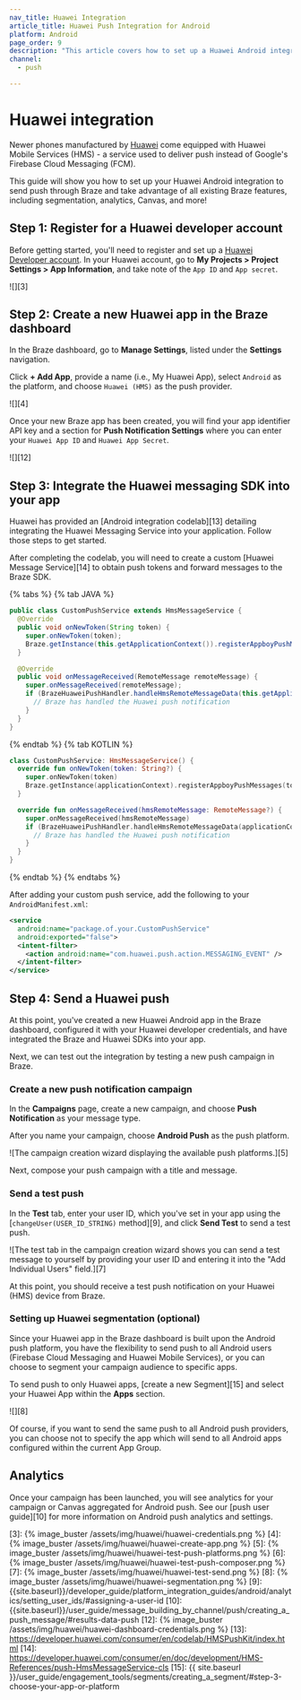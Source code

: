 ```yaml
---
nav_title: Huawei Integration
article_title: Huawei Push Integration for Android
platform: Android
page_order: 9
description: "This article covers how to set up a Huawei Android integration."
channel:
  - push

---
```


# Huawei integration

Newer phones manufactured by [Huawei][1] come equipped with Huawei Mobile Services (HMS) - a service used to deliver push instead of Google's Firebase Cloud Messaging (FCM).

This guide will show you how to set up your Huawei Android integration to send push through Braze and take advantage of all existing Braze features, including segmentation, analytics, Canvas, and more!

## Step 1: Register for a Huawei developer account

Before getting started, you'll need to register and set up a [Huawei Developer account][2]. In your Huawei account, go to **My Projects > Project Settings > App Information**, and take note of the `App ID` and `App secret`.

![][3]

## Step 2: Create a new Huawei app in the Braze dashboard

In the Braze dashboard, go to **Manage Settings**, listed under the **Settings** navigation.

Click **+ Add App**, provide a name (i.e., My Huawei App), select `Android` as the platform, and choose `Huawei (HMS)` as the push provider.

![][4]

Once your new Braze app has been created, you will find your app identifier API key and a section for **Push Notification Settings** where you can enter your `Huawei App ID` and `Huawei App Secret`.

![][12]

## Step 3: Integrate the Huawei messaging SDK into your app

Huawei has provided an [Android integration codelab][13] detailing integrating the Huawei Messaging Service into your application. Follow those steps to get started.

After completing the codelab, you will need to create a custom [Huawei Message Service][14] to obtain push tokens and forward messages to the Braze SDK.

{% tabs %}
{% tab JAVA %}

```java
public class CustomPushService extends HmsMessageService {
  @Override
  public void onNewToken(String token) {
    super.onNewToken(token);
    Braze.getInstance(this.getApplicationContext()).registerAppboyPushMessages(token);
  }

  @Override
  public void onMessageReceived(RemoteMessage remoteMessage) {
    super.onMessageReceived(remoteMessage);
    if (BrazeHuaweiPushHandler.handleHmsRemoteMessageData(this.getApplicationContext(), remoteMessage.getDataOfMap())) {
      // Braze has handled the Huawei push notification
    }
  }
}
```

{% endtab %}
{% tab KOTLIN %}

```kotlin
class CustomPushService: HmsMessageService() {
  override fun onNewToken(token: String?) {
    super.onNewToken(token)
    Braze.getInstance(applicationContext).registerAppboyPushMessages(token!!)
  }

  override fun onMessageReceived(hmsRemoteMessage: RemoteMessage?) {
    super.onMessageReceived(hmsRemoteMessage)
    if (BrazeHuaweiPushHandler.handleHmsRemoteMessageData(applicationContext, hmsRemoteMessage?.dataOfMap)) {
      // Braze has handled the Huawei push notification
    }
  }
}
```

{% endtab %}
{% endtabs %}

After adding your custom push service, add the following to your `AndroidManifest.xml`:

```xml
<service
  android:name="package.of.your.CustomPushService"
  android:exported="false">
  <intent-filter>
    <action android:name="com.huawei.push.action.MESSAGING_EVENT" />
  </intent-filter>
</service>
```

## Step 4: Send a Huawei push

At this point, you've created a new Huawei Android app in the Braze dashboard, configured it with your Huawei developer credentials, and have integrated the Braze and Huawei SDKs into your app.

Next, we can test out the integration by testing a new push campaign in Braze.

### Create a new push notification campaign

In the **Campaigns** page, create a new campaign, and choose **Push Notification** as your message type.

After you name your campaign, choose **Android Push** as the push platform.

![The campaign creation wizard displaying the available push platforms.][5]

Next, compose your push campaign with a title and message.

### Send a test push

In the **Test** tab, enter your user ID, which you've set in your app using the [`changeUser(USER_ID_STRING)` method][9], and click **Send Test** to send a test push.

![The test tab in the campaign creation wizard shows you can send a test message to yourself by providing your user ID and entering it into the "Add Individual Users" field.][7]

At this point, you should receive a test push notification on your Huawei (HMS) device from Braze.

### Setting up Huawei segmentation (optional)

Since your Huawei app in the Braze dashboard is built upon the Android push platform, you have the flexibility to send push to all Android users (Firebase Cloud Messaging and Huawei Mobile Services), or you can choose to segment your campaign audience to specific apps.

To send push to only Huawei apps, [create a new Segment][15] and select your Huawei App within the **Apps** section.

![][8]

Of course, if you want to send the same push to all Android push providers, you can choose not to specify the app which will send to all Android apps configured within the current App Group.

## Analytics

Once your campaign has been launched, you will see analytics for your campaign or Canvas aggregated for Android push. See our [push user guide][10] for more information on Android push analytics and settings.

[1]: https://huaweimobileservices.com/
[2]: https://developer.huawei.com/consumer/en/console
[3]: {% image_buster /assets/img/huawei/huawei-credentials.png %}
[4]: {% image_buster /assets/img/huawei/huawei-create-app.png %}
[5]: {% image_buster /assets/img/huawei/huawei-test-push-platforms.png %}
[6]: {% image_buster /assets/img/huawei/huawei-test-push-composer.png %}
[7]: {% image_buster /assets/img/huawei/huawei-test-send.png %}
[8]: {% image_buster /assets/img/huawei/huawei-segmentation.png %}
[9]: {{site.baseurl}}/developer_guide/platform_integration_guides/android/analytics/setting_user_ids/#assigning-a-user-id
[10]: {{site.baseurl}}/user_guide/message_building_by_channel/push/creating_a_push_message/#results-data-push
[12]: {% image_buster /assets/img/huawei/huawei-dashboard-credentials.png %}
[13]: https://developer.huawei.com/consumer/en/codelab/HMSPushKit/index.html
[14]: https://developer.huawei.com/consumer/en/doc/development/HMS-References/push-HmsMessageService-cls
[15]: {{ site.baseurl }}/user_guide/engagement_tools/segments/creating_a_segment/#step-3-choose-your-app-or-platform

